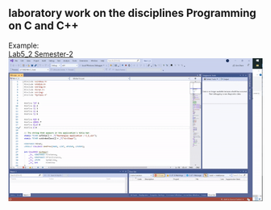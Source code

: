 ## laboratory work on the disciplines Programming on C and C++

Example:  
[Lab5_2 Semester-2](/Semester-2/C5_2)  
![Lab2_5 Semester-2](semester2-C5_2.gif)
